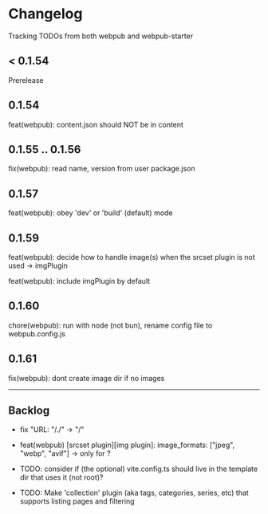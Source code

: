 # Changelog

Tracking TODOs from both webpub and webpub-starter

## < 0.1.54

Prerelease

## 0.1.54

feat(webpub): content.json should NOT be in content

## 0.1.55 .. 0.1.56

fix(webpub): read name, version from user package.json

## 0.1.57

feat(webpub): obey 'dev' or 'build' (default) mode

## 0.1.59

feat(webpub): decide how to handle image(s) when the srcset plugin is not used -> imgPlugin

feat(webpub): include imgPlugin by default

## 0.1.60

chore(webpub): run with node (not bun), rename config file to webpub.config.js

## 0.1.61

fix(webpub): dont create image dir if no images

---

## Backlog

- fix "URL: "/./" -> "/"

- feat(webpub) [srcset plugin][img plugin]: image_formats: ["jpeg", "webp", "avif"] -> only for <picture>?

- TODO: consider if (the optional) vite.config.ts should live in the template dir that uses it (not root)?

- TODO: Make 'collection' plugin (aka tags, categories, series, etc) that supports listing pages and filtering
